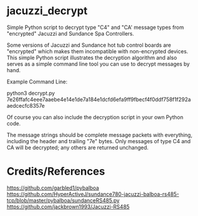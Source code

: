 # jacuzzi_decrypt
Simple Python script to decrypt type "C4" and "CA' message types from "encrypted" Jacuzzi and Sundance Spa Controllers.

Some versions of Jacuzzi and Sundance hot tub control boards are "encrypted" which makes them incompatible with non-encrypted devices.  This simple Python script illustrates the decryption algorithm and also serves as a simple command line tool you can use to decrypt messages by hand.

Example Command Line:

python3 decrypt.py 7e26ffafc4eee7aaebe4e14e1de7a184e1dcfd6efa9ff9fbecf4f0ddf758f1f292aaedcecfc8357e

Of course you can also include the decryption script in your own Python code.

The message strings should be complete message packets with everything, including the header and trailing "7e" bytes. Only messages of type C4 and CA will be decrypted; any others are returned unchanged.

# Credits/References
https://github.com/garbled1/pybalboa
https://github.com/HyperActiveJ/sundance780-jacuzzi-balboa-rs485-tcp/blob/master/pybalboa/sundanceRS485.py
https://github.com/jackbrown1993/Jacuzzi-RS485
